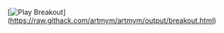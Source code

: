 [![Play Breakout](https://img.shields.io/badge/Play%20Breakout-green?style=for-the-badge&logo=javascript)]
(https://raw.githack.com/artmym/artmym/output/breakout.html)
